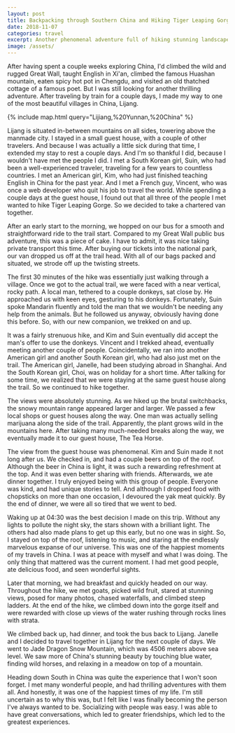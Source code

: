 ```yaml
---
layout: post
title: Backpacking through Southern China and Hiking Tiger Leaping Gorge
date: 2018-11-07
categories: travel
excerpt: Another phenomenal adventure full of hiking stunning landscapes, petting wild goats, crossing rickety bridges, chasing waterfalls, climbing steep ladders, picking wild fruit, dropping food with chopsticks, and enjoying the company of so many new friends.
image: /assets/
---
```


After having spent a couple weeks exploring China, I'd climbed the wild and rugged Great Wall, taught English in Xi'an, climbed the famous Huashan mountain, eaten spicy hot pot in Chengdu, and visited an old thatched cottage of a famous poet. But I was still looking for another thrilling adventure. After traveling by train for a couple days, I made my way to one of the most beautiful villages in China, Lijang.

{% include map.html query="Lijiang,%20Yunnan,%20China" %}

Lijang is situated in-between mountains on all sides, towering above the manmade city. I stayed in a small guest house, with a couple of other travelers. And because I was actually a little sick during that time, I extended my stay to rest a couple days. And I'm so thankful I did, because I wouldn't have met the people I did. I met a South Korean girl, Suin, who had been a well-experienced traveler, traveling for a few years to countless countries. I met an American girl, Kim, who had just finished teaching English in China for the past year. And I met a French guy, Vincent, who was once a web developer who quit his job to travel the world. While spending a couple days at the guest house, I found out that all three of the people I met wanted to hike Tiger Leaping Gorge. So we decided to take a chartered van together.

After an early start to the morning, we hopped on our bus for a smooth and straightforward ride to the trail start. Compared to my Great Wall public bus adventure, this was a piece of cake. I have to admit, it was nice taking private transport this time. After buying our tickets into the national park, our van dropped us off at the trail head. With all of our bags packed and situated, we strode off up the twisting streets.

The first 30 minutes of the hike was essentially just walking through a village. Once we got to the actual trail, we were faced with a near vertical, rocky path. A local man, tethered to a couple donkeys, sat close by. He approached us with keen eyes, gesturing to his donkeys. Fortunately, Suin spoke Mandarin fluently and told the man that we wouldn't be needing any help from the animals. But he followed us anyway, obviously having done this before. So, with our new companion, we trekked on and up.

It was a fairly strenuous hike, and Kim and Suin eventually did accept the man's offer to use the donkeys. Vincent and I trekked ahead, eventually meeting another couple of people. Coincidentally, we ran into another American girl and another South Korean girl, who had also just met on the trail. The American girl, Janelle, had been studying abroad in Shanghai. And the South Korean girl, Choi, was on holiday for a short time. After talking for some time, we realized that we were staying at the same guest house along the trail. So we continued to hike together.

The views were absolutely stunning. As we hiked up the brutal switchbacks, the snowy mountain range appeared larger and larger. We passed a few local shops or guest houses along the way. One man was actually selling marijuana along the side of the trail. Apparently, the plant grows wild in the mountains here. After taking many much-needed breaks along the way, we eventually made it to our guest house, The Tea Horse.

The view from the guest house was phenomenal. Kim and Suin made it not long after us. We checked in, and had a couple beers on top of the roof. Although the beer in China is light, it was such a rewarding refreshment at the top. And it was even better sharing with friends. Afterwards, we ate dinner together. I truly enjoyed being with this group of people. Everyone was kind, and had unique stories to tell. And although I dropped food with chopsticks on more than one occasion, I devoured the yak meat quickly. By the end of dinner, we were all so tired that we went to bed.

Waking up at 04:30 was the best decision I made on this trip. Without any lights to pollute the night sky, the stars shown with a brilliant light. The others had also made plans to get up this early, but no one was in sight. So, I stayed on top of the roof, listening to music, and staring at the endlessly marvelous expanse of our universe. This was one of the happiest moments of my travels in China. I was at peace with myself and what I was doing. The only thing that mattered was the current moment. I had met good people, ate delicious food, and seen wonderful sights.

Later that morning, we had breakfast and quickly headed on our way. Throughout the hike, we met goats, picked wild fruit, stared at stunning views, posed for many photos, chased waterfalls, and climbed steep ladders. At the end of the hike, we climbed down into the gorge itself and were rewarded with close up views of the water rushing through rocks lines with strata.

We climbed back up, had dinner, and took the bus back to Lijang. Janelle and I decided to travel together in Lijang for the next couple of days. We went to Jade Dragon Snow Mountain, which was 4506 meters above sea level. We saw more of China's stunning beauty by touching blue water, finding wild horses, and relaxing in a meadow on top of a mountain.

Heading down South in China was quite the experience that I won't soon forget. I met many wonderful people, and had thrilling adventures with them all. And honestly, it was one of the happiest times of my life. I'm still uncertain as to why this was, but I felt like I was finally becoming the person I've always wanted to be. Socializing with people was easy. I was able to have great conversations, which led to greater friendships, which led to the greatest experiences.